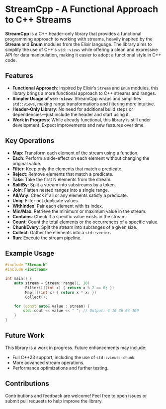 # StreamCpp - A Functional Approach to C++ Streams

**StreamCpp** is a C++ header-only library that provides a functional programming approach to working with streams, heavily inspired by the **Stream** and **Enum** modules from the Elixir language. The library aims to simplify the use of C++'s `std::views` while offering a clean and expressive API for data manipulation, making it easier to adopt a functional style in C++ code.

## Features

- **Functional Approach**: Inspired by Elixir’s `Stream` and `Enum` modules, this library brings a more functional approach to C++ streams and ranges.
- **Simpler Usage of `std::views`**: StreamCpp wraps and simplifies `std::views`, making range transformations and filtering more intuitive.
- **Header-Only Library**: No need for additional build steps or dependencies—just include the header and start using it.
- **Work in Progress**: While already functional, this library is still under development. Expect improvements and new features over time.

## Key Operations

- **Map**: Transform each element of the stream using a function.
- **Each**: Perform a side-effect on each element without changing the original value.
- **Filter**: Keep only the elements that match a predicate.
- **Reject**: Remove elements that match a predicate.
- **Take**: Take the first N elements from the stream.
- **SplitBy**: Split a stream into substreams by a token.
- **Join**: Flatten nested ranges into a single range.
- **All/Any**: Check if all or any elements satisfy a predicate.
- **Uniq**: Filter out duplicate values.
- **WithIndex**: Pair each element with its index.
- **Min/Max**: Retrieve the minimum or maximum value in the stream.
- **Contains**: Check if a specific value exists in the stream.
- **Count**: Count the total elements or the occurrences of a specific value.
- **ChunkEvery**: Split the stream into subranges of a given size.
- **Collect**: Gather the elements into a `std::vector`.
- **Run**: Execute the stream pipeline.

## Example Usage

```cpp
#include "Stream.h"
#include <iostream>

int main() {
    auto stream = Stream::range(1, 10)
        .Filter([](int x) { return x % 2 == 0; })
        .Map([](int x) { return x * x; })
        .Collect();

    for (const auto& value : stream) {
        std::cout << value << " "; // Output: 4 16 36 64 100
    }
}
```

## Future Work

This library is a work in progress. Future enhancements may include:

- Full C++23 support, including the use of `std::views::chunk`.
- More advanced stream operations.
- Performance optimizations and further testing.

## Contributions

Contributions and feedback are welcome! Feel free to open issues or submit pull requests to help improve the library.
